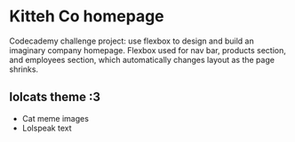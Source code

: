 # Kitteh Co homepage
Codecademy challenge project: use flexbox to design and build an imaginary company homepage. Flexbox used for nav bar, products section, and employees section, which automatically changes layout as the page shrinks.

## lolcats theme :3
- Cat meme images
- Lolspeak text
